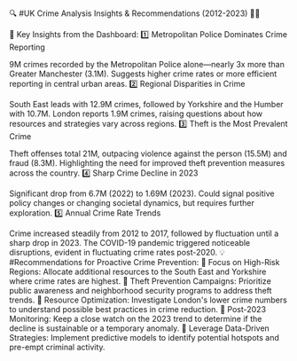 🔍 #UK Crime Analysis Insights & Recommendations (2012-2023) 🕵️‍♂️

🚨 Key Insights from the Dashboard:
1️⃣ Metropolitan Police Dominates Crime Reporting

9M crimes recorded by the Metropolitan Police alone—nearly 3x more than Greater Manchester (3.1M).
Suggests higher crime rates or more efficient reporting in central urban areas.
2️⃣ Regional Disparities in Crime

South East leads with 12.9M crimes, followed by Yorkshire and the Humber with 10.7M.
London reports 1.9M crimes, raising questions about how resources and strategies vary across regions.
3️⃣ Theft is the Most Prevalent Crime

Theft offenses total 21M, outpacing violence against the person (15.5M) and fraud (8.3M).
Highlighting the need for improved theft prevention measures across the country.
4️⃣ Sharp Crime Decline in 2023

Significant drop from 6.7M (2022) to 1.69M (2023).
Could signal positive policy changes or changing societal dynamics, but requires further exploration.
5️⃣ Annual Crime Rate Trends

Crime increased steadily from 2012 to 2017, followed by fluctuation until a sharp drop in 2023.
The COVID-19 pandemic triggered noticeable disruptions, evident in fluctuating crime rates post-2020.
💡 #Recommendations for Proactive Crime Prevention:
🔹 Focus on High-Risk Regions: Allocate additional resources to the South East and Yorkshire where crime rates are highest.
🔹 Theft Prevention Campaigns: Prioritize public awareness and neighborhood security programs to address theft trends.
🔹 Resource Optimization: Investigate London's lower crime numbers to understand possible best practices in crime reduction.
🔹 Post-2023 Monitoring: Keep a close watch on the 2023 trend to determine if the decline is sustainable or a temporary anomaly.
🔹 Leverage Data-Driven Strategies: Implement predictive models to identify potential hotspots and pre-empt criminal activity.
